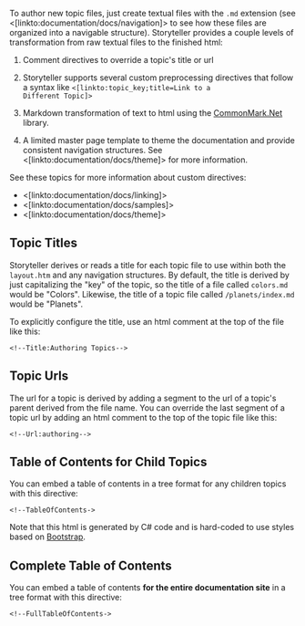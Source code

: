 <!--Title:Authoring Topics-->
<!--Url:authoring-->

To author new topic files, just create textual files with the `.md` extension (see <[linkto:documentation/docs/navigation]> to see how these files are organized into a navigable structure). Storyteller provides a couple levels of transformation from raw textual files to the finished html:

1. Comment directives to override a topic's title or url

1. Storyteller supports several custom preprocessing directives that follow a syntax like <code>&lt;[linkto:topic_key;title=Link to a Different Topic]&gt;</code> 

1. Markdown transformation of text to html using the [CommonMark.Net](https://github.com/Knagis/CommonMark.NET) library.

1. A limited master page template to theme the documentation and provide consistent navigation structures. See <[linkto:documentation/docs/theme]> for more information.


See these topics for more information about custom directives:
* <[linkto:documentation/docs/linking]>
* <[linkto:documentation/docs/samples]>
* <[linkto:documentation/docs/theme]>


## Topic Titles

Storyteller derives or reads a title for each topic file to use within both the `layout.htm` and any navigation structures. By default, the title is derived by just capitalizing the "key" of the topic, so the title of a file called `colors.md` would be "Colors". Likewise, the title of a topic file called `/planets/index.md` would be "Planets".

To explicitly configure the title, use an html comment at the top of the file like this:

<code>&lt;!--Title:Authoring Topics--&gt;</code>

## Topic Urls

The url for a topic is derived by adding a segment to the url of a topic's parent derived from the file name. You can override the last segment of a topic url by adding an html comment to the top of the topic file like this:

<code>&lt;!--Url:authoring--&gt;</code>

## Table of Contents for Child Topics

You can embed a table of contents in a tree format for any children topics with this directive:

<code>&lt;!--TableOfContents-&gt;</code>

Note that this html is generated by C# code and is hard-coded to use styles based on [Bootstrap](http://getbootstrap.com).

## Complete Table of Contents

You can embed a table of contents **for the entire documentation site** in a tree format with this directive:

<code>&lt;!--FullTableOfContents-&gt;</code>


